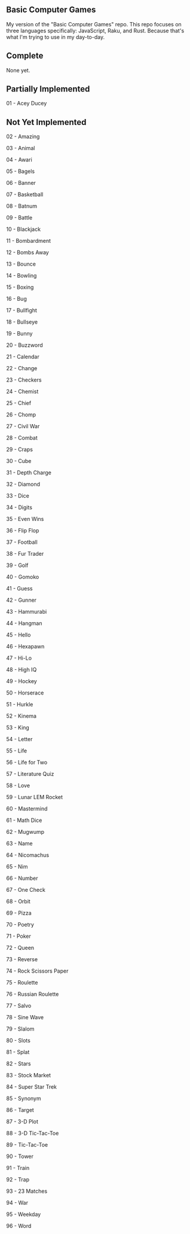 ## Basic Computer Games
My version of the "Basic Computer Games" repo. This repo focuses on three languages specifically: JavaScript, Raku, and Rust. Because that's what I'm trying to use in my day-to-day.

Complete
--------
None yet.

Partially Implemented
---------------------
01 - Acey Ducey

Not Yet Implemented
-------------------
02 - Amazing

03 - Animal

04 - Awari

05 - Bagels

06 - Banner

07 - Basketball

08 - Batnum

09 - Battle

10 - Blackjack

11 - Bombardment

12 - Bombs Away

13 - Bounce

14 - Bowling

15 - Boxing

16 - Bug

17 - Bullfight

18 - Bullseye

19 - Bunny

20 - Buzzword

21 - Calendar

22 - Change

23 - Checkers

24 - Chemist

25 - Chief

26 - Chomp

27 - Civil War

28 - Combat

29 - Craps

30 - Cube

31 - Depth Charge

32 - Diamond

33 - Dice

34 - Digits

35 - Even Wins

36 - Flip Flop

37 - Football

38 - Fur Trader

39 - Golf

40 - Gomoko

41 - Guess

42 - Gunner

43 - Hammurabi

44 - Hangman

45 - Hello

46 - Hexapawn

47 - Hi-Lo

48 - High IQ

49 - Hockey

50 - Horserace

51 - Hurkle

52 - Kinema

53 - King

54 - Letter

55 - Life

56 - Life for Two

57 - Literature Quiz

58 - Love

59 - Lunar LEM Rocket

60 - Mastermind

61 - Math Dice

62 - Mugwump

63 - Name

64 - Nicomachus

65 - Nim

66 - Number

67 - One Check

68 - Orbit

69 - Pizza

70 - Poetry

71 - Poker

72 - Queen

73 - Reverse

74 - Rock Scissors Paper

75 - Roulette

76 - Russian Roulette

77 - Salvo

78 - Sine Wave

79 - Slalom

80 - Slots

81 - Splat

82 - Stars

83 - Stock Market

84 - Super Star Trek

85 - Synonym

86 - Target

87 - 3-D Plot

88 - 3-D Tic-Tac-Toe

89 - Tic-Tac-Toe

90 - Tower

91 - Train

92 - Trap

93 - 23 Matches

94 - War

95 - Weekday

96 - Word
